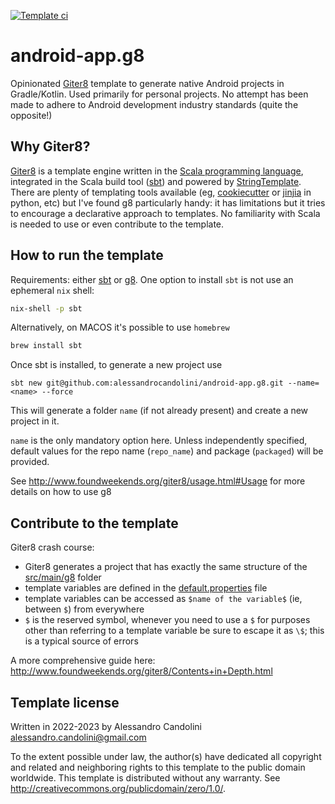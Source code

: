 [![Template ci](https://github.com/alessandrocandolini/android-app.g8/actions/workflows/ci.yml/badge.svg)](https://github.com/alessandrocandolini/android-app.g8/actions/workflows/ci.yml)

# android-app.g8

Opinionated [Giter8](https://www.foundweekends.org/giter8/) template to generate native Android projects in Gradle/Kotlin. Used primarily for personal projects. No attempt has been made to adhere to Android development industry standards (quite the opposite!) 

## Why Giter8?

[Giter8](https://www.foundweekends.org/giter8/) is a template engine written in the [Scala programming language](https://www.scala-lang.org/), integrated in the Scala build tool ([sbt](https://www.scala-sbt.org/)) and powered by [StringTemplate](https://www.stringtemplate.org/). 
There are plenty of templating tools available (eg, [cookiecutter](https://cookiecutter.readthedocs.io/en/stable/) or [jinjia](https://jinja.palletsprojects.com/) in python, etc) but I've found g8 particularly handy: it has limitations but it tries to encourage a declarative approach to templates. No familiarity with Scala is needed to use or even contribute to the template. 

## How to run the template 

Requirements: either [sbt](https://www.scala-sbt.org/) or [g8](https://www.foundweekends.org/giter8/). One option to install `sbt` is not use an ephemeral `nix` shell: 
```bash
nix-shell -p sbt 
```
Alternatively, on MACOS it's possible to use `homebrew`
```bash
brew install sbt
```
Once sbt is installed, to generate a new project use
```
sbt new git@github.com:alessandrocandolini/android-app.g8.git --name=<name> --force
```
This will generate a folder `name` (if not already present) and create a new project in it. 

`name` is the only mandatory option here. Unless independently specified, default values for the repo name (`repo_name`) and package (`packaged`) will be provided.  

See http://www.foundweekends.org/giter8/usage.html#Usage for more details on how to use g8

## Contribute to the template

Giter8 crash course: 

* Giter8 generates a project that has exactly the same structure of the [src/main/g8](src/main/g8) folder
* template variables are defined in the [default.properties](src/main/g8/default.properties) file
* template variables can be accessed as `$name of the variable$` (ie, between `$`) from everywhere
* `$` is the reserved symbol, whenever you need to use a `$` for purposes other than referring to a template variable be sure to escape it as `\$`; this is a typical source of errors

A more comprehensive guide here: http://www.foundweekends.org/giter8/Contents+in+Depth.html

Template license
----------------
Written in 2022-2023 by Alessandro Candolini alessandro.candolini@gmail.com

To the extent possible under law, the author(s) have dedicated all copyright and related
and neighboring rights to this template to the public domain worldwide.
This template is distributed without any warranty. See <http://creativecommons.org/publicdomain/zero/1.0/>.

[g8]: http://www.foundweekends.org/giter8/
